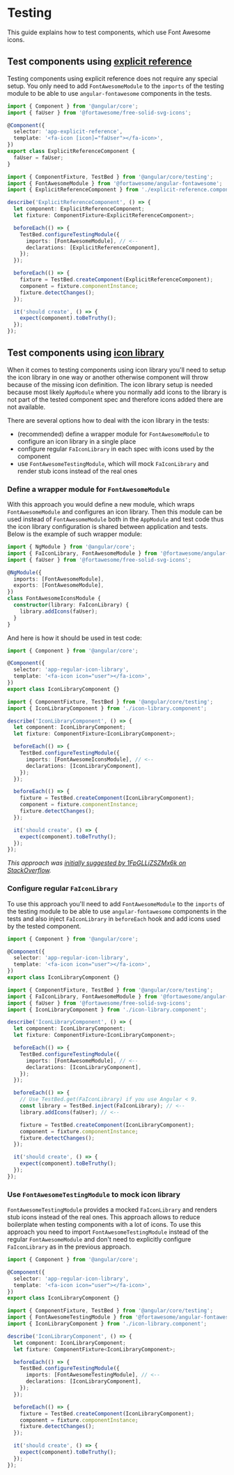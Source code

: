 # Testing

This guide explains how to test components, which use Font Awesome icons.

## Test components using [explicit reference](../usage/explicit-reference.md)

Testing components using explicit reference does not require any special setup. You only need to add `FontAwesomeModule` to the `imports` of the testing module to be able to use `angular-fontawesome` components in the tests.

```typescript
import { Component } from '@angular/core';
import { faUser } from '@fortawesome/free-solid-svg-icons';

@Component({
  selector: 'app-explicit-reference',
  template: '<fa-icon [icon]="faUser"></fa-icon>',
})
export class ExplicitReferenceComponent {
  faUser = faUser;
}
```

```typescript
import { ComponentFixture, TestBed } from '@angular/core/testing';
import { FontAwesomeModule } from '@fortawesome/angular-fontawesome';
import { ExplicitReferenceComponent } from './explicit-reference.component';

describe('ExplicitReferenceComponent', () => {
  let component: ExplicitReferenceComponent;
  let fixture: ComponentFixture<ExplicitReferenceComponent>;

  beforeEach(() => {
    TestBed.configureTestingModule({
      imports: [FontAwesomeModule], // <--
      declarations: [ExplicitReferenceComponent],
    });
  });

  beforeEach(() => {
    fixture = TestBed.createComponent(ExplicitReferenceComponent);
    component = fixture.componentInstance;
    fixture.detectChanges();
  });

  it('should create', () => {
    expect(component).toBeTruthy();
  });
});

```

## Test components using [icon library](../usage/icon-library.md)

When it comes to testing components using icon library you'll need to setup the icon library in one way or another otherwise component will throw because of the missing icon definition. The icon library setup is needed because most likely `AppModule` where you normally add icons to the library is not part of the tested component spec and therefore icons added there are not available.

There are several options how to deal with the icon library in the tests:

- (recommended) define a wrapper module for `FontAwesomeModule` to configure an icon library in a single place
- configure regular `FaIconLibrary` in each spec with icons used by the component
- use `FontAwesomeTestingModule`, which will mock `FaIconLibrary` and render stub icons instead of the real ones

### Define a wrapper module for `FontAwesomeModule`

With this approach you would define a new module, which wraps `FontAwesomeModule` and configures an icon library. Then this module can be used instead of `FontAwesomeModule` both in the `AppModule` and test code thus the icon library configuration is shared between application and tests. Below is the example of such wrapper module:

```typescript
import { NgModule } from '@angular/core';
import { FaIconLibrary, FontAwesomeModule } from '@fortawesome/angular-fontawesome';
import { faUser } from '@fortawesome/free-solid-svg-icons';

@NgModule({
  imports: [FontAwesomeModule],
  exports: [FontAwesomeModule],
})
class FontAwesomeIconsModule {
  constructor(library: FaIconLibrary) {
    library.addIcons(faUser);
  }
}
```

And here is how it should be used in test code:

```typescript
import { Component } from '@angular/core';

@Component({
  selector: 'app-regular-icon-library',
  template: '<fa-icon icon="user"></fa-icon>',
})
export class IconLibraryComponent {}
```

```typescript
import { ComponentFixture, TestBed } from '@angular/core/testing';
import { IconLibraryComponent } from './icon-library.component';

describe('IconLibraryComponent', () => {
  let component: IconLibraryComponent;
  let fixture: ComponentFixture<IconLibraryComponent>;

  beforeEach(() => {
    TestBed.configureTestingModule({
      imports: [FontAwesomeIconsModule], // <--
      declarations: [IconLibraryComponent],
    });
  });

  beforeEach(() => {
    fixture = TestBed.createComponent(IconLibraryComponent);
    component = fixture.componentInstance;
    fixture.detectChanges();
  });

  it('should create', () => {
    expect(component).toBeTruthy();
  });
});
```

*This approach was [initially suggested by 1FpGLLjZSZMx6k on StackOverflow](https://stackoverflow.com/a/58380192/1377864).*

### Configure regular `FaIconLibrary`

To use this approach you'll need to add `FontAwesomeModule` to the `imports` of the testing module to be able to use `angular-fontawesome` components in the tests and also inject `FaIconLibrary` in `beforeEach` hook and add icons used by the tested component.

```typescript
import { Component } from '@angular/core';

@Component({
  selector: 'app-regular-icon-library',
  template: '<fa-icon icon="user"></fa-icon>',
})
export class IconLibraryComponent {}
```

```typescript
import { ComponentFixture, TestBed } from '@angular/core/testing';
import { FaIconLibrary, FontAwesomeModule } from '@fortawesome/angular-fontawesome';
import { faUser } from '@fortawesome/free-solid-svg-icons';
import { IconLibraryComponent } from './icon-library.component';

describe('IconLibraryComponent', () => {
  let component: IconLibraryComponent;
  let fixture: ComponentFixture<IconLibraryComponent>;

  beforeEach(() => {
    TestBed.configureTestingModule({
      imports: [FontAwesomeModule], // <--
      declarations: [IconLibraryComponent],
    });
  });

  beforeEach(() => {
    // Use TestBed.get(FaIconLibrary) if you use Angular < 9.
    const library = TestBed.inject(FaIconLibrary); // <--
    library.addIcons(faUser); // <--

    fixture = TestBed.createComponent(IconLibraryComponent);
    component = fixture.componentInstance;
    fixture.detectChanges();
  });

  it('should create', () => {
    expect(component).toBeTruthy();
  });
});
```

### Use `FontAwesomeTestingModule` to mock icon library

`FontAwesomeTestingModule` provides a mocked `FaIconLibrary` and renders stub icons instead of the real ones. This approach allows to reduce boilerplate when testing components with a lot of icons. To use this approach you need to import `FontAwesomeTestingModule` instead of the regular `FontAwesomeModule` and don't need to explicitly configure `FaIconLibrary` as in the previous approach.

```typescript
import { Component } from '@angular/core';

@Component({
  selector: 'app-regular-icon-library',
  template: '<fa-icon icon="user"></fa-icon>',
})
export class IconLibraryComponent {}
```

```typescript
import { ComponentFixture, TestBed } from '@angular/core/testing';
import { FontAwesomeTestingModule } from '@fortawesome/angular-fontawesome/testing';
import { IconLibraryComponent } from './icon-library.component';

describe('IconLibraryComponent', () => {
  let component: IconLibraryComponent;
  let fixture: ComponentFixture<IconLibraryComponent>;

  beforeEach(() => {
    TestBed.configureTestingModule({
      imports: [FontAwesomeTestingModule], // <--
      declarations: [IconLibraryComponent],
    });
  });

  beforeEach(() => {
    fixture = TestBed.createComponent(IconLibraryComponent);
    component = fixture.componentInstance;
    fixture.detectChanges();
  });

  it('should create', () => {
    expect(component).toBeTruthy();
  });
});
```
